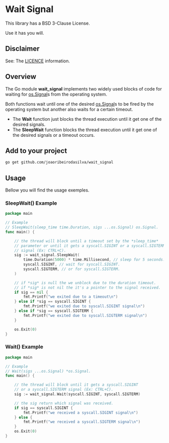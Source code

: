 # Wait Signal

This library has a BSD 3-Clause License.

Use it has you will.

## Disclaimer

See: The [LICENCE](https://github.com/joaoribeirodasilva/wait_signals/blob/main/LICENSE) information.

## Overview

The Go module **wait_signal** implements two widely used blocks of code for waiting for [os.Signal](https://pkg.go.dev/os#Signal)s from the operating system.

Both functions wait until one of the desired [os.Signal](https://pkg.go.dev/os#Signal)s to be fired by the operating system but another also waits for a certain timeout.

* The **Wait** function just blocks the thread execution until it get one of the desired signals.
* The **SleepWait** function blocks the thread execution until it get one of the desired signals or a timeout occurs.

## Add to your project

```bash
go get github.com/joaoribeirodasilva/wait_signal
```

## Usage

Bellow you will find the usage exemples.

### SleepWait() Example

```go
package main

// Example
// SleepWait(sleep_time time.Duration, sigs ...os.Signal) os.Signal.
func main() {

    // the thread will block until a timeout set by the *sleep_time*
    // parameter or until it gets a syscall.SIGINT or a syscall.SIGTERM
    // signal (Ex: CTRL+C).
    sig := wait_signal.SleepWait(
        time.Duration(5000) * time.Millisecond, // sleep for 5 seconds.
        syscall.SIGINT, // wait for syscall.SIGINT.
        syscall.SIGTERM, // or for syscall.SIGTERM.
    )

    // if *sig* is null the we unblock due to the duration timeout.
    // if *sig* is not nil the it's a pointer to the signal received.
    if sig == nil {
        fmt.Printf("we exited due to a timeout\n")
    } else if *sig == syscall.SIGINT {
        fmt.Printf("we exited due to syscall.SIGINT signal\n")
    } else if *sig == syscall.SIGTERM {
        fmt.Printf("we exited due to syscall.SIGTERM signal\n")
    }

    os.Exit(0)
}
```

### Wait() Example

```go
package main

// Example
// Wait(sigs ...os.Signal) *os.Signal.
func main() {

    // the thread will block until it gets a syscall.SIGINT 
    // or a syscall.SIGTERM signal (Ex: CTRL+C).
    sig := wait_signal.Wait(syscall.SIGINT, syscall.SIGTERM)

    // the sig return which signal was received.
    if sig == syscall.SIGINT {
        fmt.Printf("we received a syscall.SIGINT signal\n")
    } else {
        fmt.Printf("we received a syscall.SIGTERM signal\n")
    }
    os.Exit(0)
}
```
